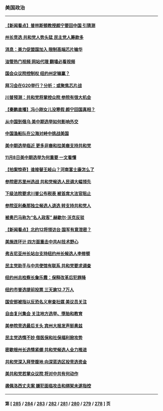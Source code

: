 ### 美国政治
---
#### [【新闻看点】普林斯顿教授颜宁要回中国 引猜测](../../pages/ncid1078159/n13857436.md?11021645) 
#### [州长竞选 共和党人势头猛 民主党人筹款多](../../pages/ncid1078159/n13857472.md?11021645) 
#### [消息：美力促盟国加入 限制高端芯片输华](../../pages/ncid1078159/n13857530.md?11021645) 
#### [油管热门视频 网站代理 翻墙必看视频](http://132.145.103.77:81/youtube.html?11021645)
#### [国会众议院控制权 纽约州定输赢？](../../pages/ncid1078159/n13857598.md?11021645) 
#### [拜习会在G20举行？分析：或聚焦芯片战](../../pages/ncid1078159/n13857398.md?11021645) 
#### [川普预测：共和党将掌控众院 参院有很大机会](../../pages/ncid1078159/n13857375.md?11021645) 
#### [【秦鹏直播】冯小刚女儿没寒假 颜宁回国真相？](../../pages/ncid1078159/n13857404.md?11021645) 
#### [从中国到俄乌 美中期选举如何影响外交](../../pages/ncid1078159/n13857380.md?11021645) 
#### [中国渔船队在公海对峙中挑战美国](../../pages/ncid1078159/n13857254.md?11021645) 
#### [美中期选举临近 更多非裔和拉美裔支持共和党](../../pages/ncid1078159/n13857256.md?11021645) 
#### [11月8日美中期选举为何重要 一文看懂](../../pages/ncid1078159/n13857288.md?11021645) 
#### [【拍案惊奇】谁接替王岐山？河南富士康怎么了](../../pages/ncid1078159/n13857226.md?11021645) 
#### [参院密苏里州选战 共和党候选人民调大幅领先](../../pages/ncid1078159/n13857301.md?11021645) 
#### [下级法院要求川普公布税表 被首席大法官阻止](../../pages/ncid1078159/n13857293.md?11021645) 
#### [参院亚利桑那独立候选人退选 转支持共和党人](../../pages/ncid1078159/n13857265.md?11021645) 
#### [被奥巴马称为“名人政客” 赫歇尔‧沃克反驳](../../pages/ncid1078159/n13857171.md?11021645) 
#### [【新闻看点】北约12将领访台 国军有意泄密？](../../pages/ncid1078159/n13856684.md?11021645) 
#### [美施连环计 四方面重击中共AI技术野心](../../pages/ncid1078159/n13856034.md?11021645) 
#### [弗吉尼亚州长站台支持纽约州长候选人李修顿](../../pages/ncid1078159/n13856880.md?11021645) 
#### [民主党助手与中共使馆有联系 共和党要求调查](../../pages/ncid1078159/n13856850.md?11021645) 
#### [纽约州总检察长詹乐霞：保释改革后犯罪降](../../pages/ncid1078159/n13856886.md?11021645) 
#### [纽约市普选提前投票 三天逾12.7万人](../../pages/ncid1078159/n13856848.md?11021645) 
#### [国安部被指以反恐名义审查社媒 美议员关注](../../pages/ncid1078159/n13856661.md?11021645) 
#### [自由复兴集会 关注地方选举、堕胎和教育](../../pages/ncid1078159/n13856749.md?11021645) 
#### [美参院竞选最后关头 宾州大报发声挺奥兹](../../pages/ncid1078159/n13856690.md?11021645) 
#### [民主党选情不妙 借医保和社保福利掀攻势](../../pages/ncid1078159/n13856735.md?11021645) 
#### [密歇根州长选情紧绷 共和党候选人全力推进](../../pages/ncid1078159/n13856588.md?11021645) 
#### [共和党深入拜登腹地 向深蓝选区投竞选资金](../../pages/ncid1078159/n13856636.md?11021645) 
#### [美共和党若掌众议院 将对中共有何动作](../../pages/ncid1078159/n13856657.md?11021645) 
#### [袭佩洛西丈夫案 嫌犯面临攻击和绑架未遂指控](../../pages/ncid1078159/n13856643.md?11021645) 

---
#### 第 [ [285](./285.md?11021645) / [284](./284.md?11021645) / [283](./283.md?11021645) / [282](./282.md?11021645) / [281](./281.md?11021645) / [280](./280.md?11021645) / [279](./279.md?11021645) / [278](./278.md?11021645) ] 页

